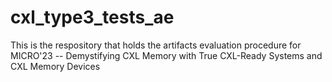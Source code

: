 # cxl_type3_tests_ae
This is the respository that holds the artifacts evaluation procedure for MICRO'23 -- Demystifying CXL Memory with True CXL-Ready Systems and CXL Memory Devices
